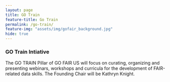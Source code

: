```yaml
---
layout: page
title: GO Train
feature-title: Go Train
permalink: /go-train/
feature-img: "assets/img/gofair_background.jpg"
hide: true
---
```


<h3> GO Train Intiative</h3>

<p> The GO TRAIN Pillar of GO FAIR US will focus on curating, organizing and presenting webinars, workshops and curricula for the development of FAIR-related data skills. The Founding Chair will be Kathryn Knight.
 </p>
